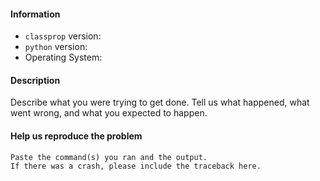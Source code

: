 #### Information

- ``classprop`` version:
- ``python`` version:
- Operating System:

#### Description

Describe what you were trying to get done.
Tell us what happened, what went wrong, and what you expected to happen.

#### Help us reproduce the problem

```
Paste the command(s) you ran and the output.
If there was a crash, please include the traceback here.
```
